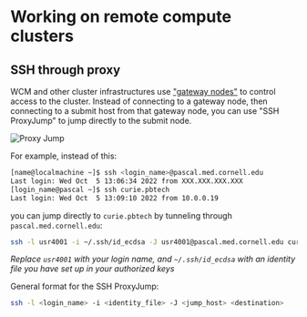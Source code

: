 # Working on remote compute clusters

## SSH through proxy

WCM and other cluster infrastructures use ["gateway nodes"](https://wcmscu.atlassian.net/wiki/spaces/WIKI/pages/753692/Gateway+Nodes) to control access to the cluster. Instead of connecting to a gateway node, then connecting to a submit host from that gateway node, you can use "SSH ProxyJump" to jump directly to the submit node.

![Proxy Jump](https://i0.wp.com/oooops.dev/wp-content/uploads/2021/02/image-5.png?resize=720%2C330&ssl=1)

For example, instead of this:

```bash
[name@localmachine ~]$ ssh <login_name>@pascal.med.cornell.edu
Last login: Wed Oct  5 13:06:34 2022 from XXX.XXX.XXX.XXX
[login_name@pascal ~]$ ssh curie.pbtech
Last login: Wed Oct  5 13:09:10 2022 from 10.0.0.19
```

you can jump directly to `curie.pbtech` by tunneling through `pascal.med.cornell.edu`:

```bash
ssh -l usr4001 -i ~/.ssh/id_ecdsa -J usr4001@pascal.med.cornell.edu curie.pbtech
```

*Replace `usr4001` with your login name, and `~/.ssh/id_ecdsa` with an identity file you have set up in your authorized keys*


General format for the SSH ProxyJump:

```bash
ssh -l <login_name> -i <identity_file> -J <jump_host> <destination>
```

